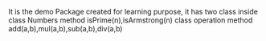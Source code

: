 It is the demo Package created for learning purpose, it has two class inside
class Numbers
    method isPrime(n),isArmstrong(n)
class operation
    method add(a,b),mul(a,b),sub(a,b),div(a,b)
